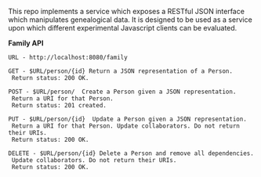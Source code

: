 This repo implements a service which exposes a RESTful JSON interface which manipulates genealogical data.
It is designed to be used as a service upon which different experimental Javascript clients can be evaluated.

**Family API**

    URL - http://localhost:8080/family
     
    GET - $URL/person/{id} Return a JSON representation of a Person.
     Return status: 200 OK.
    
    POST - $URL/person/  Create a Person given a JSON representation. 
     Return a URI for that Person.  
     Return status: 201 created.

    PUT - $URL/person/{id}  Update a Person given a JSON representation.  
     Return a URI for that Person. Update collaborators. Do not return their URIs. 
     Return status: 200 OK.

    DELETE - $URL/person/{id} Delete a Person and remove all dependencies. 
     Update collaborators. Do not return their URIs. 
     Return status: 200 OK.


    
    
